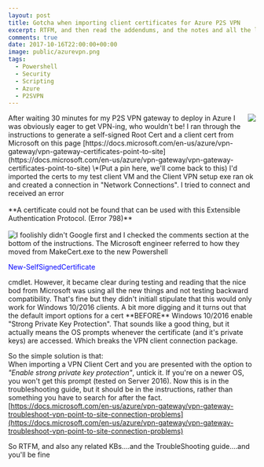 ```yaml
---
layout: post
title: Gotcha when importing client certificates for Azure P2S VPN
excerpt: RTFM, and then read the addendums, and the notes and all the links as well
comments: true
date: 2017-10-16T22:00:00+00:00
image: public/azurevpn.png
tags: 
  - Powershell
  - Security
  - Scripting
  - Azure
  - P2SVPN
---
```

<img style="float: right;" src="http://www.chrisneale.org/public/azurevpn.png">
After waiting 30 minutes for my P2S VPN gateway to deploy in Azure I was obviously eager to get VPN-ing, who wouldn't be!  
I ran through the instructions to generate a self-signed Root Cert and a client cert from Microsoft on this page [https://docs.microsoft.com/en-us/azure/vpn-gateway/vpn-gateway-certificates-point-to-site](https://docs.microsoft.com/en-us/azure/vpn-gateway/vpn-gateway-certificates-point-to-site)  
\*(Put a pin here, we'll come back to this)  
I'd imported the certs to my test client VM and the Client VPN setup exe ran ok and created a connection in "Network Connections".  I tried to connect and received an error    
<BR><BR>
**A certificate could not be found that can be used with this Extensible Authentication Protocol. (Error 798)**  
<BR><BR>
<img style="float: left;" src="http://www.chrisneale.org/public/certerrror.png">
I foolishly didn't Google first and I checked the comments section at the bottom of the instructions.  The Microsoft engineer referred to how they moved from MakeCert.exe to the new Powershell <p style="color:blue">New-SelfSignedCertificate</p> cmdlet.  However, it became clear during testing and reading that the nice bod from Microsoft was using all the new things and not testing backward compatibility.  
That's fine but they didn't initiall stipulate that this would only work for Windows 10/2016 clients.  
A bit more digging and it turns out that the default import options for a cert **BEFORE** Windows 10/2016 enable "Strong Private Key Protection". That sounds like a good thing, but it actually means the OS prompts whenever the certificate (and it's private keys) are accessed.  Which breaks the VPN client connection package.  

So the simple solution is that:  
When importing a VPN Client Cert and you are presented with the option to *"Enable strong private key protection"*, untick it.  If you're on a newer OS, you won't get this prompt (tested on Server 2016).  Now this is in the troubleshooting guide, but it should be in the instructions, rather than something you have to search for after the fact.
[https://docs.microsoft.com/en-us/azure/vpn-gateway/vpn-gateway-troubleshoot-vpn-point-to-site-connection-problems](https://docs.microsoft.com/en-us/azure/vpn-gateway/vpn-gateway-troubleshoot-vpn-point-to-site-connection-problems)

So RTFM, and also any related KBs....and the TroubleShooting guide....and you'll be fine

